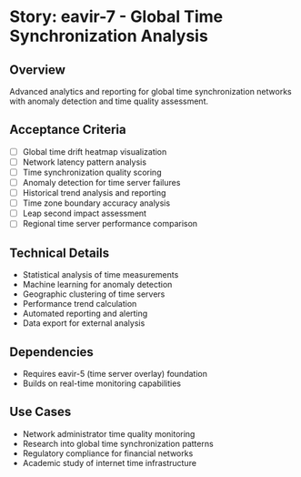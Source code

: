 # Story: eavir-7 - Global Time Synchronization Analysis

## Overview
Advanced analytics and reporting for global time synchronization networks with anomaly detection and time quality assessment.

## Acceptance Criteria
- [ ] Global time drift heatmap visualization
- [ ] Network latency pattern analysis
- [ ] Time synchronization quality scoring
- [ ] Anomaly detection for time server failures
- [ ] Historical trend analysis and reporting
- [ ] Time zone boundary accuracy analysis
- [ ] Leap second impact assessment
- [ ] Regional time server performance comparison

## Technical Details
- Statistical analysis of time measurements
- Machine learning for anomaly detection
- Geographic clustering of time servers
- Performance trend calculation
- Automated reporting and alerting
- Data export for external analysis

## Dependencies
- Requires eavir-5 (time server overlay) foundation
- Builds on real-time monitoring capabilities

## Use Cases
- Network administrator time quality monitoring
- Research into global time synchronization patterns
- Regulatory compliance for financial networks
- Academic study of internet time infrastructure